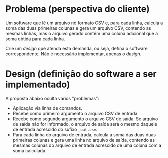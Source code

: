 # Problema (perspectiva do cliente)

Um software que lê um arquivo no formato CSV e, para cada linha, 
calcula a soma das duas primeiras colunas e gera um arquivo CSV, 
contendo as mesmas linhas, mas o arquivo gerado contém uma coluna 
adicional que a soma obtida para cada linha. 

Crie um _design_ que atenda esta demanda, ou seja, 
defina o software correspondente. Não é necessário
implementar, apenas o _design_.

# Design (definição do software a ser implementado)

A proposta abaixo oculta vários "problemas":

- Aplicação via linha de comandos.
- Recebe como primeiro argumento o arquivo CSV de entrada.
- Recebe como segundo argumento o arquivo CSV de saída. Se arquivo
de saída não for informado, o arquivo de saída será o mesmo daquele
de entrada acrescido do sufixo `_out.csv`.
- Para cada linha do arquivo de entrada, calcula a soma das duas 
duas primeiras colunas e gera uma linha no arquivo de saída, 
contendo as mesmas colunas do arquivo de entrada acrescido de uma
coluna com a soma calculada.

